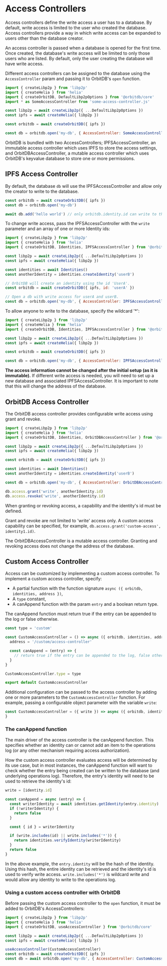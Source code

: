 # Access Controllers

Access controllers define the write access a user has to a database. By default, write access is limited to the user who created the database. Access controllers provide a way in which write access can be expanded to users other than the database creator.

An access controller is passed when a database is opened for the first time. Once created, the database's write access will be limited to only those users who are listed. By default, only the user creating the database will have write access.

Different access controllers can be assigned to the database using the `AccessController` param and passing it to OrbitDB's `open` function.

```js
import { createLibp2p } from 'libp2p'
import { createHelia } from 'helia'
import { createOrbitDB, DefaultLibp2pOptions } from '@orbitdb/core'
import * as SomeAccessController from 'some-access-controller.js'

const libp2p = await createLibp2p({ ...DefaultLibp2pOptions })
const ipfs = await createHelia({ libp2p })

const orbitdb = await createOrbitDB({ ipfs })

const db = orbitdb.open('my-db', { AccessController: SomeAccessController() })
```

OrbitDB is bundled with two AccessControllers; IPFSAccessController, an immutable access controller which uses IPFS to store the access settings, and OrbitDBAccessController, a mutable access controller which uses OrbitDB's keyvalue database to store one or more permissions.

## IPFS Access Controller

By default, the database `db` will use the IPFSAccessController and allow only the creator to write to the database.

```js
const orbitdb = await createOrbitDB({ ipfs })
const db = orbitdb.open('my-db')

await db.add('hello world') // only orbitdb.identity.id can write to the db.
```

To change write access, pass the IPFSAccessController with the `write` parameter and an array of one or more Identity ids:

```js
import { createLibp2p } from 'libp2p'
import { createHelia } from 'helia'
import { createOrbitDB, Identities, IPFSAccessController } from '@orbitdb/core'

const libp2p = await createLibp2p({ ...DefaultLibp2pOptions })
const ipfs = await createHelia({ libp2p })

const identities = await Identities()
const anotherIdentity = identities.createIdentity('userB')

// OrbitDB will create an identity using the id 'UserA'.
const orbitdb = await createOrbitDB({ ipfs, id: 'userA' })

// Open a db with write access for userA and userB.
const db = orbitdb.open('my-db', { AccessController: IPFSAccessController({ write: [orbitdb.identity.id, anotherIdentity.id]) })
```

To allow anyone to write to the database, specify the wildcard '*':

```js
import { createLibp2p } from 'libp2p'
import { createHelia } from 'helia'
import { createOrbitDB, Identities, IPFSAccessController } from '@orbitdb/core'

const libp2p = await createLibp2p({ ...DefaultLibp2pOptions })
const ipfs = await createHelia({ libp2p })

const orbitdb = await createOrbitDB({ ipfs })

const db = orbitdb.open('my-db', { AccessController: IPFSAccessController({ write: ['*'] }) })
```

**The access information cannot be changed after the initial setup (as it is immutable).** If different write access is needed, you will need to set up a new database and associated IPFSAccessController. It is important to note that this will change the address of the database.

## OrbitDB Access Controller

The OrbitDB access controller provides configurable write access using grant and revoke.

```js
import { createLibp2p } from 'libp2p'
import { createHelia } from 'helia'
import { createOrbitDB, Identities, OrbitDBAccessController } from '@orbitdb/core'

const libp2p = await createLibp2p({ ...DefaultLibp2pOptions })
const ipfs = await createHelia({ libp2p })

const orbitdb = await createOrbitDB({ ipfs })

const identities = await Identities()
const anotherIdentity = identities.createIdentity('userB')

const db = orbitdb.open('my-db', { AccessController: OrbitDBAccessController({ write: [orbitdb.identity.id, anotherIdentity.id]) })

db.access.grant('write', anotherIdentity.id)
db.access.revoke('write', anotherIdentity.id)
```

When granting or revoking access, a capability and the identity's id must be defined.

Grant and revoke are not limited to 'write' access only. A custom access capability can be specified, for example, `db.access.grant('custom-access', identity1.id)`.

The OrbitDBAccessController is a mutable access controller. Granting and revoking access does not change the address of the database.

## Custom Access Controller

Access can be customized by implementing a custom access controller. To implement a custom access controller, specify:

- A partial function with the function signature `async ({ orbitdb, identities, address })`,
- A `type` constant,
- A canAppend function with the param `entry` and a boolean return type.

The canAppend function must return true if the entry can be appended to the log or false otherwise.

```js
const type = 'custom'

const CustomAccessController = () => async ({ orbitdb, identities, address }) => {
  address = '/custom/access-controller'

  const canAppend = (entry) => {
    // return true if the entry can be appended to the log, false otherwise.
  }
}

CustomAccessController.type = type

export default CustomAccessController
```

Additional configuration can be passed to the access controller by adding one or more parameters to the `CustomAccessController` function. For example, passing a configurable object parameter with the variable `write`:

```js
const CustomAccessController = ({ write }) => async ({ orbitdb, identities, address }) => {
}
```

### The canAppend function

The main driver of the access controller is the canAppend function. This specifies whether an identity can or cannot add an item to the operations log (or any other mechanism requiring access authorization).

How the custom access controller evaluates access will be determined by its use case, but in most instances, the canAppend function will want to check whether the entry being created can be written to the database (and underlying operations log). Therefore, the entry's identity will need to be used to retrieve the identity's id:

```js
write = [identity.id]

const canAppend = async (entry) => {
  const writerIdentity = await identities.getIdentity(entry.identity)
  if (!writerIdentity) {
    return false
  }

  const { id } = writerIdentity

  if (write.includes(id) || write.includes('*')) {
    return identities.verifyIdentity(writerIdentity)
  }
  return false
}
```

In the above example, the `entry.identity` will be the hash of the identity. Using this hash, the entire identity can be retrieved and the identity's id is used to verify write access. `write.includes('*')` is wildcard write and would allow any identity to write to the operations log.

### Using a custom access controller with OrbitDB

Before passing the custom access controller to the `open` function, it must be added to OrbitDB's AccessControllers:

```js
import { createLibp2p } from 'libp2p'
import { createHelia } from 'helia'
import { createOrbitDB, useAccessController } from '@orbitdb/core'

const libp2p = await createLibp2p({ ...DefaultLibp2pOptions })
const ipfs = await createHelia({ libp2p })

useAccessController(CustomAccessController)
const orbitdb = await createOrbitDB({ ipfs })
const db = await orbitdb.open('my-db', { AccessController: CustomAccessController(params) })
```